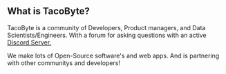 ## What is TacoByte?
TacoByte is a community of Developers, Product managers, and Data Scientists/Engineers. With a forum for asking questions with an active [Discord Server.](https://discord.gg/y8wy8r2n6v)


We make lots of Open-Source software's and web apps. And is partnering with other communitys and developers!
